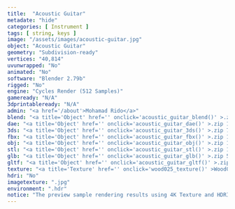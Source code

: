 ```yaml
---
title:  "Acoustic Guitar"
metadate: "hide"
categories: [ Instrument ]
tags: [ string, keys ]
image: "/assets/images/acoustic-guitar.jpg"
object: "Acoustic Guitar"
geometry: "Subdivision-ready"
vertices: "40,814"
uvunwrapped: "No"
animated: "No"
software: "Blender 2.79b"
rigged: "No"
engine: "Cycles Render (512 Samples)"
gameready: "N/A"
3dprintableready: "N/A"
admin: "<a href='/about'>Mohamad Rido</a>"
blend: "<a title='Object' href='' onclick='acoustic_guitar_blend()' >.zip 8.7 MB</a>"
dae: "<a title='Object' href='' onclick='acoustic_guitar_dae()' >.zip 1.3 MB</a>"
3ds: "<a title='Object' href='' onclick='acoustic_guitar_3ds()' >.zip 786.2 kB</a>"
fbx: "<a title='Object' href='' onclick='acoustic_guitar_fbx()' >.zip 1.3 MB</a>"
obj: "<a title='Object' href='' onclick='acoustic_guitar_obj()' >.zip 1.1 MB</a>"
stl: "<a title='Object' href='' onclick='acoustic_guitar_stl()' >.zip 1.5 MB</a>"
glb: "<a title='Object' href='' onclick='acoustic_guitar_glb()' >.zip 5.3 MB</a>"
gltf: "<a title='Object' href='' onclick='acoustic_guitar_gltf()' >.zip 5.5 MB</a>"
texture: "<a title='Texture' href='' onclick='wood025_texture()' >Wood025</a>, <a title='Texture' href='' onclick='wood027_texture()' >Wood027</a>"
hdri: "No"
imagetexture: ".jpg"
environment: ".hdr"
notice: "The preview sample rendering results using 4K Texture and HDRI. But the .blend file format available for download uses 1K as the sample to reduce the file size when you download it."
---
```

